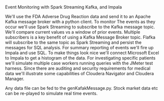 Event Monitoring with Spark Streaming Kafka, and Impala

We'll use the FDA Adverse Drug Reaction data and send it to an Apache Kafka message broker with a python
client. To monitor The events as they occur we'll use Spark Streaming to subscribe to the
Kafka message topic. We'll compare current values vs a window of prior events. Multiple
subscribers is a key benefit of using a Kafka Message Broker topic. Flafka will subscribe to the
same topic as Spark Streaming and persist the messages for SQL analysis. For summary
reporting of events we'll fire up Impala and use SQL. To make things look nice we'll connect
Microsoft Excel to Impala to get a histogram of the data. For investigating specific patients
we'll simulate multiple case workers running queries with the JMeter test harness. Since there
are auditing and security requirements for medical data we'll illustrate some capabilities of
Cloudera Navigator and Cloudera Manager.

Any data file can be fed to the genKafakMessage.py.  Stock market data etc can be re-played to simulate real time events.
